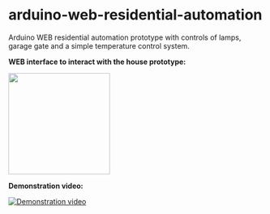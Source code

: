 # arduino-web-residential-automation
Arduino WEB residential automation prototype with controls of lamps, garage gate and a simple temperature control system. 




**WEB interface to interact with the house prototype:**
<p><img src="http://i.imgur.com/u9d5Sfv.png" width="200"></p>



**Demonstration video:**

[![Demonstration video](http://i.imgur.com/VywUYnS.jpg)](https://www.youtube.com/watch?v=d_pyvA-dB5M)



